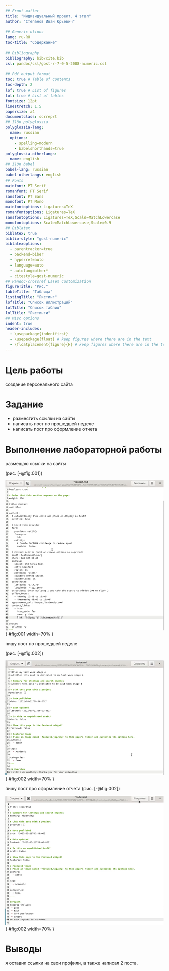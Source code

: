 ```yaml
---
## Front matter
title: "Индивидуальный проект. 4 этап"
author: "Степанов Иван Юрьевич"

## Generic otions
lang: ru-RU
toc-title: "Содержание"

## Bibliography
bibliography: bib/cite.bib
csl: pandoc/csl/gost-r-7-0-5-2008-numeric.csl

## Pdf output format
toc: true # Table of contents
toc-depth: 2
lof: true # List of figures
lot: true # List of tables
fontsize: 12pt
linestretch: 1.5
papersize: a4
documentclass: scrreprt
## I18n polyglossia
polyglossia-lang:
  name: russian
  options:
	- spelling=modern
	- babelshorthands=true
polyglossia-otherlangs:
  name: english
## I18n babel
babel-lang: russian
babel-otherlangs: english
## Fonts
mainfont: PT Serif
romanfont: PT Serif
sansfont: PT Sans
monofont: PT Mono
mainfontoptions: Ligatures=TeX
romanfontoptions: Ligatures=TeX
sansfontoptions: Ligatures=TeX,Scale=MatchLowercase
monofontoptions: Scale=MatchLowercase,Scale=0.9
## Biblatex
biblatex: true
biblio-style: "gost-numeric"
biblatexoptions:
  - parentracker=true
  - backend=biber
  - hyperref=auto
  - language=auto
  - autolang=other*
  - citestyle=gost-numeric
## Pandoc-crossref LaTeX customization
figureTitle: "Рис."
tableTitle: "Таблица"
listingTitle: "Листинг"
lofTitle: "Список иллюстраций"
lotTitle: "Список таблиц"
lolTitle: "Листинги"
## Misc options
indent: true
header-includes:
  - \usepackage{indentfirst}
  - \usepackage{float} # keep figures where there are in the text
  - \floatplacement{figure}{H} # keep figures where there are in the text
---
```


# Цель работы

создание персонального сайта

# Задание

 - разместить ссылки на сайты
 - написать пост по прошедшей неделе
 - написать пост про оформление отчета

# Выполнение лабораторной работы

размещаю ссылки на сайты

(рис. [-@fig:001])

![ссылки](image/img1.png){ #fig:001 width=70% }

пишу пост по прошедшей неделе

(рис. [-@fig:002])

![прошедшая неделя](image/img2.png){ #fig:002 width=70% }

пишу пост про оформление отчета
(рис. [-@fig:002])

![оформление отчетов](image/img3.png){ #fig:002 width=70% }

# Выводы
я оставил ссылки на свои профили, а также написал 2 поста.
